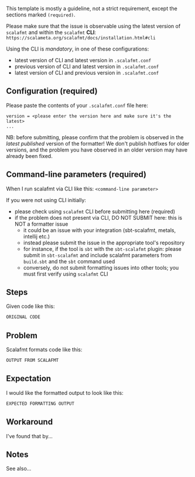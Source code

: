 This template is mostly a guideline, not a strict requirement, except
the sections marked `(required)`.

Please make sure that the issue is observable using the latest version of `scalafmt` and
within the `scalafmt` **CLI**: `https://scalameta.org/scalafmt/docs/installation.html#cli`

Using the CLI is _mandatory_, in one of these configurations:
- latest version of CLI and latest version in `.scalafmt.conf`
- previous version of CLI and latest version in `.scalafmt.conf`
- latest version of CLI and previous version in `.scalafmt.conf`

## Configuration (required) ##

Please paste the contents of your `.scalafmt.conf` file here:
```
version = <please enter the version here and make sure it's the latest>
...
```

NB: before submitting, please confirm that the problem is observed in the
*latest published* version of the formatter! We don't publish hotfixes for older
versions, and the problem you have observed in an older version may have already
been fixed.

## Command-line parameters (required) ##

When I run scalafmt via CLI like this: `<command-line parameter>`

If you were not using CLI initially:
- please check using `scalafmt` CLI before submitting here (required)
- if the problem does not present via CLI, DO NOT SUBMIT
  here: this is NOT a formatter issue
  - it could be an issue with your integration (sbt-scalafmt, metals, intellij etc.)
  - instead please submit the issue in the appropriate tool's repository
  - for instance, if the tool is `sbt` with the `sbt-scalafmt` plugin: please
    submit in `sbt-scalafmt` and include scalafmt parameters from `build.sbt`
    and the `sbt` command used
  - conversely, do not submit formatting issues into other tools; you must first
    verify using `scalafmt` CLI

## Steps

Given code like this:
```scala
ORIGINAL CODE
```

## Problem

Scalafmt formats code like this:
```scala
OUTPUT FROM SCALAFMT
```

## Expectation

I would like the formatted output to look like this:
```scala
EXPECTED FORMATTING OUTPUT
```

## Workaround

I've found that by...

## Notes

See also...
